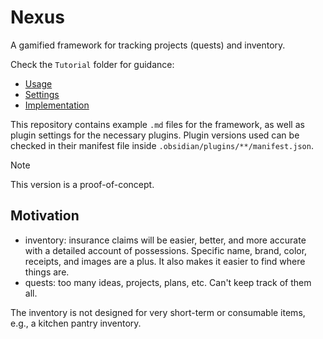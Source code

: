 # Nexus

A gamified framework for tracking projects (quests) and inventory.

Check the `Tutorial` folder for guidance:
- [Usage](./Tutorial/Usage.md)
- [Settings](./Tutorial/Settings.md)
- [Implementation](./Tutorial/Implementation.md)

This repository contains example `.md` files for the framework, as well as plugin settings for the necessary plugins. Plugin versions used can be checked in their manifest file inside `.obsidian/plugins/**/manifest.json`.

> [!NOTE]
> This version is a proof-of-concept.

## Motivation

- inventory: insurance claims will be easier, better, and more accurate with a detailed account of possessions. Specific name, brand, color, receipts, and images are a plus. It also makes it easier to find where things are.
- quests: too many ideas, projects, plans, etc. Can't keep track of them all.

The inventory is not designed for very short-term or consumable items, e.g., a kitchen pantry inventory.